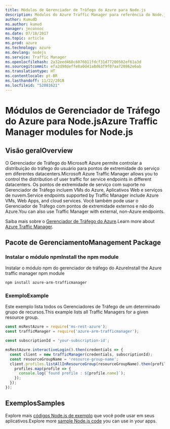```yaml
---
title: Módulos de Gerenciador de Tráfego do Azure para Node.js
description: Módulos do Azure Traffic Manager para referência do Node.js
author: KumudD
ms.author: kumud
manager: jeconnoc
ms.date: 07/18/2017
ms.topic: article
ms.prod: azure
ms.technology: azure
ms.devlang: nodejs
ms.service: Traffic Manager
ms.openlocfilehash: 2a32eed460c6076011fdcf31d77200502ef61a3d
ms.sourcegitcommit: efa2d98deffe8a0d41a8d63f9f07aa720862e6ab
ms.translationtype: HT
ms.contentlocale: pt-BR
ms.lasthandoff: 11/22/2018
ms.locfileid: "52081621"
---
```

# <a name="azure-traffic-manager-modules-for-nodejs"></a><span data-ttu-id="60ff1-103">Módulos de Gerenciador de Tráfego do Azure para Node.js</span><span class="sxs-lookup"><span data-stu-id="60ff1-103">Azure Traffic Manager modules for Node.js</span></span>

## <a name="overview"></a><span data-ttu-id="60ff1-104">Visão geral</span><span class="sxs-lookup"><span data-stu-id="60ff1-104">Overview</span></span>

<span data-ttu-id="60ff1-105">O Gerenciador de Tráfego do Microsoft Azure permite controlar a distribuição do tráfego do usuário para pontos de extremidade do serviço em diferentes datacenters.</span><span class="sxs-lookup"><span data-stu-id="60ff1-105">Microsoft Azure Traffic Manager allows you to control the distribution of user traffic for service endpoints in different datacenters.</span></span> <span data-ttu-id="60ff1-106">Os pontos de extremidade de serviço com suporte no Gerenciador de Tráfego incluem VMs do Azure, Aplicativos Web e serviços de nuvem.</span><span class="sxs-lookup"><span data-stu-id="60ff1-106">Service endpoints supported by Traffic Manager include Azure VMs, Web Apps, and cloud services.</span></span> <span data-ttu-id="60ff1-107">Você também pode usar o Gerenciador de Tráfego com pontos de extremidade externos e não do Azure.</span><span class="sxs-lookup"><span data-stu-id="60ff1-107">You can also use Traffic Manager with external, non-Azure endpoints.</span></span>

<span data-ttu-id="60ff1-108">Saiba mais sobre o [Gerenciador de Tráfego do Azure](https://docs.microsoft.com/azure/traffic-manager/traffic-manager-overview).</span><span class="sxs-lookup"><span data-stu-id="60ff1-108">Learn more about [Azure Traffic Manager](https://docs.microsoft.com/azure/traffic-manager/traffic-manager-overview).</span></span>

## <a name="management-package"></a><span data-ttu-id="60ff1-109">Pacote de Gerenciamento</span><span class="sxs-lookup"><span data-stu-id="60ff1-109">Management Package</span></span>

### <a name="install-the-npm-module"></a><span data-ttu-id="60ff1-110">Instalar o módulo npm</span><span class="sxs-lookup"><span data-stu-id="60ff1-110">Install the npm module</span></span>

<span data-ttu-id="60ff1-111">Instalar o módulo npm do gerenciador de tráfego do Azure</span><span class="sxs-lookup"><span data-stu-id="60ff1-111">Install the Azure traffic manager npm module</span></span>

```bash
npm install azure-arm-trafficmanager
```

### <a name="example"></a><span data-ttu-id="60ff1-112">Exemplo</span><span class="sxs-lookup"><span data-stu-id="60ff1-112">Example</span></span>

<span data-ttu-id="60ff1-113">Este exemplo lista todos os Gerenciadores de Tráfego de um determinado grupo de recursos.</span><span class="sxs-lookup"><span data-stu-id="60ff1-113">This example lists all Traffic Managers for a given resource group.</span></span>

```javascript
const msRestAzure = require('ms-rest-azure');
const trafficManager = require('azure-arm-trafficmanager');

const subscriptionId = 'your-subscription-id';

msRestAzure.interactiveLogin().then(credentials => {
  const client = new trafficManager(credentials, subscriptionId);
  const resourceGroupName = 'resource-group-name';
  client.profiles.listAllInResourceGroup(resourceGroupName).then(profiles => {
    profiles.map(profile => {
      console.log(`found profile : ${profile.name}`);
    });
  });
});
```

## <a name="samples"></a><span data-ttu-id="60ff1-114">Exemplos</span><span class="sxs-lookup"><span data-stu-id="60ff1-114">Samples</span></span>

<span data-ttu-id="60ff1-115">Explore mais [códigos Node.js de exemplo](https://azure.microsoft.com/resources/samples/?platform=nodejs) que você pode usar em seus aplicativos.</span><span class="sxs-lookup"><span data-stu-id="60ff1-115">Explore more [sample Node.js code](https://azure.microsoft.com/resources/samples/?platform=nodejs) you can use in your apps.</span></span>
